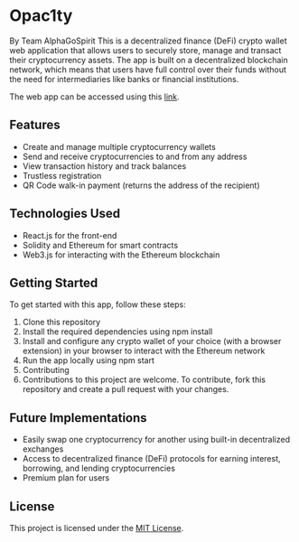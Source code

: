 # Opac1ty
By Team AlphaGoSpirit
This is a decentralized finance (DeFi) crypto wallet web application that allows users to securely store, manage and transact their cryptocurrency assets. The app is built on a decentralized blockchain network, which means that users have full control over their funds without the need for intermediaries like banks or financial institutions.

The web app can be accessed using this [link](https://blockchainapp-4e293.web.app/).

## Features
- Create and manage multiple cryptocurrency wallets
- Send and receive cryptocurrencies to and from any address
- View transaction history and track balances
- Trustless registration
- QR Code walk-in payment (returns the address of the recipient)

## Technologies Used
- React.js for the front-end
- Solidity and Ethereum for smart contracts
- Web3.js for interacting with the Ethereum blockchain

## Getting Started
To get started with this app, follow these steps:
1. Clone this repository
2. Install the required dependencies using npm install
3. Install and configure any crypto wallet of your choice (with a browser extension) in your browser to interact with the Ethereum network
4. Run the app locally using npm start
5. Contributing
6. Contributions to this project are welcome. To contribute, fork this repository and create a pull request with your changes.

## Future Implementations
- Easily swap one cryptocurrency for another using built-in decentralized exchanges
- Access to decentralized finance (DeFi) protocols for earning interest, borrowing, and lending cryptocurrencies
- Premium plan for users

## License
This project is licensed under the [MIT License](https://opensource.org/licenses/MIT).